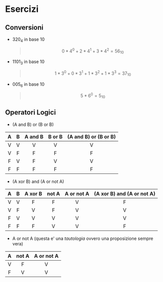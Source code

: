 # Esercizi

## Conversioni

- $320_4$ in base 10
	> $$0*4^0 + 2*4^1 + 3*4^2 = 56_{10}$$

- $1101_3$ in base 10
	> $$1*3^0+0*3^1+1*3^2+1*3^3 = 37_{10}$$

- $005_6$ in base 10
	> $$5*6^0 = 5_{10}$$


## Operatori Logici

- (A and B) or (B or B)

| A | B | A and B | B or B | (A and B) or (B or B) |
|:-:|:-:|:-------:|:------:|:---------------------:|
| V | V |    V    |    V   |           V           |
| V | F |    F    |    F   |           F           |
| F | V |    F    |    V   |           V           |
| F | F |    F    |    F   |           F           |

- (A xor B) and (A or not A)

| A | B | A xor B | not A | A or not A | (A xor B) and (A or not A)|
|:-:|:-:|:-------:|:-----:|:----------:|:-------------------------:|
| V | V |    F    |    F  | V          |    F                      |
| V | F |    V    |    F  | V          |    V                      |
| F | V |    V    |    V  | V          |    V                      |
| F | F |    F    |    V  | V          |    F                      |

- A or not A  (questa e' una *tautologia* ovvero una proposizione sempre vera)

| A |  not A | A or not A|
|:-:|:-:|:-:|
|V|F|V|
|F|V|V|


